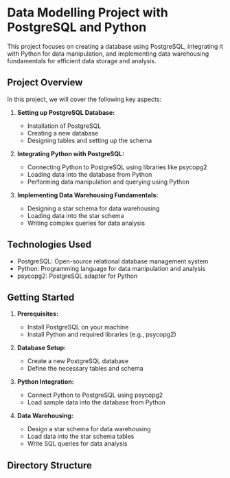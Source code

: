 # Data Modelling Project with PostgreSQL and Python

This project focuses on creating a database using PostgreSQL, integrating it with Python for data manipulation, and implementing data warehousing fundamentals for efficient data storage and analysis.

## Project Overview

In this project, we will cover the following key aspects:

1. **Setting up PostgreSQL Database:**
   - Installation of PostgreSQL
   - Creating a new database
   - Designing tables and setting up the schema

2. **Integrating Python with PostgreSQL:**
   - Connecting Python to PostgreSQL using libraries like psycopg2
   - Loading data into the database from Python
   - Performing data manipulation and querying using Python

3. **Implementing Data Warehousing Fundamentals:**
   - Designing a star schema for data warehousing
   - Loading data into the star schema
   - Writing complex queries for data analysis

## Technologies Used

- PostgreSQL: Open-source relational database management system
- Python: Programming language for data manipulation and analysis
- psycopg2: PostgreSQL adapter for Python

## Getting Started

1. **Prerequisites:**
   - Install PostgreSQL on your machine
   - Install Python and required libraries (e.g., psycopg2)

2. **Database Setup:**
   - Create a new PostgreSQL database
   - Define the necessary tables and schema

3. **Python Integration:**
   - Connect Python to PostgreSQL using psycopg2
   - Load sample data into the database from Python

4. **Data Warehousing:**
   - Design a star schema for data warehousing
   - Load data into the star schema tables
   - Write SQL queries for data analysis

## Directory Structure

